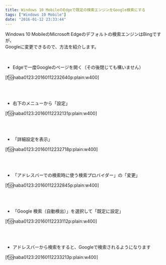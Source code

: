 ```yaml
---
title: Windows 10 MobileのEdgeで既定の検索エンジンをGoogle検索にする
tags: ["Windows 10 Mobile"]
date: "2016-01-12 23:33:44"
---
```


Windows 10 MobileのMicrosoft Edgeのデフォルトの検索エンジンはBingですが、  
Googleに変更できるので、方法を紹介します。

<br>

<!-- more -->

* Edgeで一度Googleのページを開く（その後閉じても構いません）

[f:id:naba0123:20160112232640p:plain:w400]

<br><br>

* 右下のメニューから「設定」

[f:id:naba0123:20160112232131p:plain:w400]

<br><br>

* 「詳細設定を表示」

[f:id:naba0123:20160112232718p:plain:w400]

<br><br>

* 「アドレスバーでの検索時に使う検索プロバイダー」の「変更」

[f:id:naba0123:20160112232845p:plain:w400]

<br><br>

* 「Google 検索（自動検出）」を選択して「既定に設定」

[f:id:naba0123:20160112233112p:plain:w400]

<br><br>

* アドレスバーから検索をすると、Googleで検索されるようになります

[f:id:naba0123:20160112233213p:plain:w400]

<br><br>
